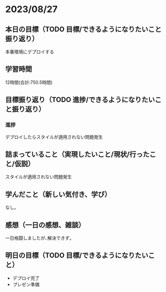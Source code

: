 # 2023/08/27
## 本日の目標（TODO 目標/できるようになりたいこと振り返り）
本番環境にデプロイする
## 学習時間
12時間(合計:750.5時間)
## 目標振り返り（TODO 進捗/できるようになりたいこと振り返り）
### 進捗
デプロイしたらスタイルが適用されない問題発生
## 詰まっていること（実現したいこと/現状/行ったこと/仮説）
スタイルが適用されない問題発生
## 学んだこと（新しい気付き、学び）
なし｡
## 感想（一日の感想、雑談）
一日格闘しましたが､解決できず｡
## 明日の目標（TODO 目標/できるようになりたいこと）
- デプロイ完了
- プレゼン準備
